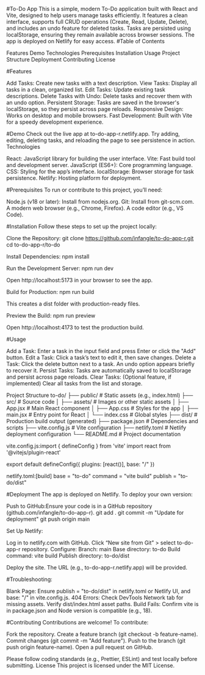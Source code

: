 #To-Do App
This is a simple, modern To-Do application built with React and Vite, designed to help users manage tasks efficiently. It features a clean interface, supports full CRUD operations (Create, Read, Update, Delete), and includes an undo feature for deleted tasks. Tasks are persisted using localStorage, ensuring they remain available across browser sessions. The app is deployed on Netlify for easy access.
#Table of Contents

Features
Demo
Technologies
Prerequisites
Installation
Usage
Project Structure
Deployment
Contributing
License

#Features

Add Tasks: Create new tasks with a text description.
View Tasks: Display all tasks in a clean, organized list.
Edit Tasks: Update existing task descriptions.
Delete Tasks with Undo: Delete tasks and recover them with an undo option.
Persistent Storage: Tasks are saved in the browser's localStorage, so they persist across page reloads.
Responsive Design: Works on desktop and mobile browsers.
Fast Development: Built with Vite for a speedy development experience.

#Demo
Check out the live app at to-do-app-r.netlify.app. Try adding, editing, deleting tasks, and reloading the page to see persistence in action.
Technologies

React: JavaScript library for building the user interface.
Vite: Fast build tool and development server.
JavaScript (ES6+): Core programming language.
CSS: Styling for the app’s interface.
localStorage: Browser storage for task persistence.
Netlify: Hosting platform for deployment.

#Prerequisites
To run or contribute to this project, you’ll need:

Node.js (v18 or later): Install from nodejs.org.
Git: Install from git-scm.com.
A modern web browser (e.g., Chrome, Firefox).
A code editor (e.g., VS Code).

#Installation
Follow these steps to set up the project locally:

Clone the Repository:
git clone https://github.com/infangle/to-do-app-r.git
cd to-do-app-r/to-do


Install Dependencies:
npm install


Run the Development Server:
npm run dev

Open http://localhost:5173 in your browser to see the app.

Build for Production:
npm run build

This creates a dist folder with production-ready files.

Preview the Build:
npm run preview

Open http://localhost:4173 to test the production build.


#Usage

Add a Task: Enter a task in the input field and press Enter or click the "Add" button.
Edit a Task: Click a task’s text to edit it, then save changes.
Delete a Task: Click the delete button next to a task. An undo option appears briefly to recover it.
Persist Tasks: Tasks are automatically saved to localStorage and persist across page reloads.
Clear Tasks: (Optional feature, if implemented) Clear all tasks from the list and storage.

Project Structure
to-do/
├── public/                # Static assets (e.g., index.html)
├── src/                   # Source code
│   ├── assets/            # Images or other static assets
│   ├── App.jsx            # Main React component
│   ├── App.css            # Styles for the app
│   ├── main.jsx           # Entry point for React
│   └── index.css          # Global styles
├── dist/                  # Production build output (generated)
├── package.json           # Dependencies and scripts
├── vite.config.js         # Vite configuration
├── netlify.toml           # Netlify deployment configuration
└── README.md              # Project documentation


vite.config.js:import { defineConfig } from 'vite'
import react from '@vitejs/plugin-react'

export default defineConfig({
  plugins: [react()],
  base: "/"
})


netlify.toml:[build]
  base = "to-do"
  command = "vite build"
  publish = "to-do/dist"



#Deployment
The app is deployed on Netlify. To deploy your own version:

Push to GitHub:Ensure your code is in a GitHub repository (github.com/infangle/to-do-app-r).
git add .
git commit -m "Update for deployment"
git push origin main


Set Up Netlify:

Log in to netlify.com with GitHub.
Click “New site from Git” > select to-do-app-r repository.
Configure:
Branch: main
Base directory: to-do
Build command: vite build
Publish directory: to-do/dist


Deploy the site. The URL (e.g., to-do-app-r.netlify.app) will be provided.


#Troubleshooting:

Blank Page: Ensure publish = "to-do/dist" in netlify.toml or Netlify UI, and base: "/" in vite.config.js.
404 Errors: Check DevTools Network tab for missing assets. Verify dist/index.html asset paths.
Build Fails: Confirm vite is in package.json and Node version is compatible (e.g., 18).



#Contributing
Contributions are welcome! To contribute:

Fork the repository.
Create a feature branch (git checkout -b feature-name).
Commit changes (git commit -m "Add feature").
Push to the branch (git push origin feature-name).
Open a pull request on GitHub.

Please follow coding standards (e.g., Prettier, ESLint) and test locally before submitting.
License
This project is licensed under the MIT License.
